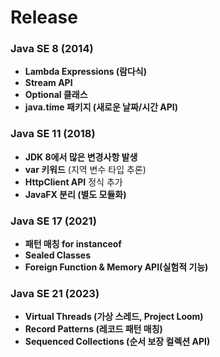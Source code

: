 # Release

### **Java SE 8 (2014)**

* **Lambda Expressions (람다식)**
* **Stream API**
* **Optional 클래스**
* **java.time 패키지 (새로운 날짜/시간 API)**

### **Java SE 11 (2018)**

* **JDK 8에서 많은 변경사항 발생**
* **var 키워드** (지역 변수 타입 추론)
* **HttpClient API** 정식 추가
* **JavaFX 분리 (별도 모듈화)**

### **Java SE 17 (2021)**

* **패턴 매칭 for instanceof**
* **Sealed Classes**
* **Foreign Function & Memory API(실험적 기능)**

### **Java SE 21 (2023)**

* **Virtual Threads (가상 스레드, Project Loom)**
* **Record Patterns (레코드 패턴 매칭)**
* **Sequenced Collections (순서 보장 컬렉션 API)**
